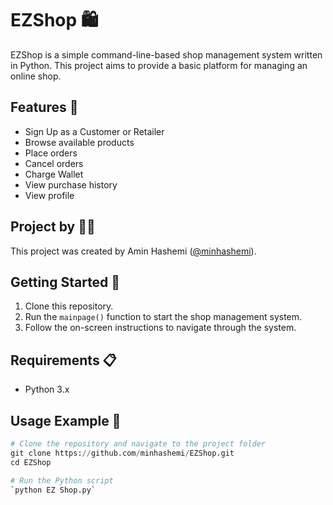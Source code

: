 # EZShop 🛍️

EZShop is a simple command-line-based shop management system written in Python. This project aims to provide a basic platform for managing an online shop.

## Features 🌟

- Sign Up as a Customer or Retailer
- Browse available products
- Place orders
- Cancel orders
- Charge Wallet
- View purchase history
- View profile

## Project by 👨‍💻

This project was created by Amin Hashemi ([@minhashemi](https://github.com/minhashemi)).

## Getting Started 🚀

1. Clone this repository.
2. Run the `mainpage()` function to start the shop management system.
3. Follow the on-screen instructions to navigate through the system.

## Requirements 📋

- Python 3.x

## Usage Example 📄

```python
# Clone the repository and navigate to the project folder
git clone https://github.com/minhashemi/EZShop.git
cd EZShop

# Run the Python script
`python EZ Shop.py`
